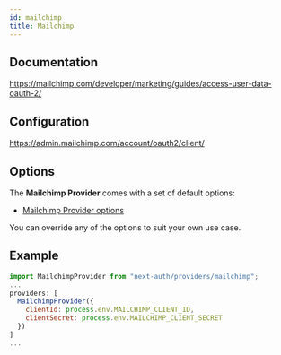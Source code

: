 ```yaml
---
id: mailchimp
title: Mailchimp
---
```


## Documentation

https://mailchimp.com/developer/marketing/guides/access-user-data-oauth-2/

## Configuration

https://admin.mailchimp.com/account/oauth2/client/

## Options

The **Mailchimp Provider** comes with a set of default options:

- [Mailchimp Provider options](https://github.com/nextauthjs/next-auth/blob/v4/packages/next-auth/src/providers/mailchimp.js)

You can override any of the options to suit your own use case.

## Example

```js
import MailchimpProvider from "next-auth/providers/mailchimp";
...
providers: [
  MailchimpProvider({
    clientId: process.env.MAILCHIMP_CLIENT_ID,
    clientSecret: process.env.MAILCHIMP_CLIENT_SECRET
  })
]
...
```
